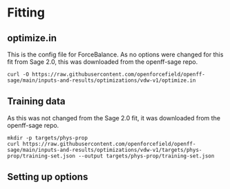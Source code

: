# Fitting

## optimize.in

This is the config file for ForceBalance.
As no options were changed for this fit from Sage 2.0,
this was downloaded from the openff-sage repo.

```
curl -O https://raw.githubusercontent.com/openforcefield/openff-sage/main/inputs-and-results/optimizations/vdw-v1/optimize.in
```

## Training data

As this was not changed from the Sage 2.0 fit,
it was downloaded from the openff-sage repo.

```
mkdir -p targets/phys-prop
curl https://raw.githubusercontent.com/openforcefield/openff-sage/main/inputs-and-results/optimizations/vdw-v1/targets/phys-prop/training-set.json --output targets/phys-prop/training-set.json
```

## Setting up options

